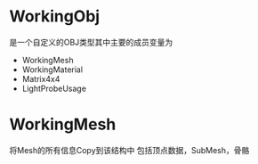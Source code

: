 # WorkingObj
是一个自定义的OBJ类型其中主要的成员变量为
- WorkingMesh
- WorkingMaterial
- Matrix4x4
- LightProbeUsage
# WorkingMesh
将Mesh的所有信息Copy到该结构中
包括顶点数据，SubMesh，骨骼